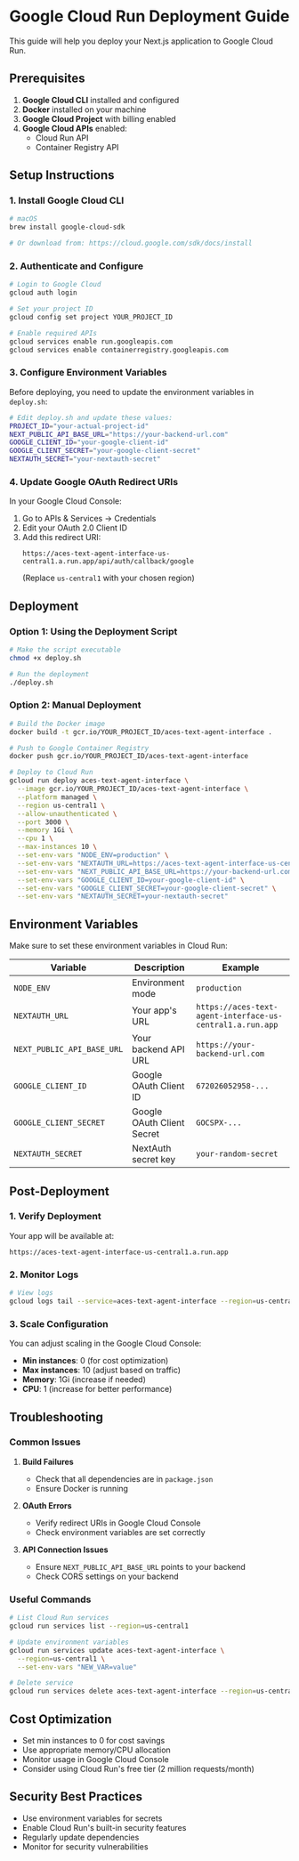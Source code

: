 # Google Cloud Run Deployment Guide

This guide will help you deploy your Next.js application to Google Cloud Run.

## Prerequisites

1. **Google Cloud CLI** installed and configured
2. **Docker** installed on your machine
3. **Google Cloud Project** with billing enabled
4. **Google Cloud APIs** enabled:
   - Cloud Run API
   - Container Registry API

## Setup Instructions

### 1. Install Google Cloud CLI

```bash
# macOS
brew install google-cloud-sdk

# Or download from: https://cloud.google.com/sdk/docs/install
```

### 2. Authenticate and Configure

```bash
# Login to Google Cloud
gcloud auth login

# Set your project ID
gcloud config set project YOUR_PROJECT_ID

# Enable required APIs
gcloud services enable run.googleapis.com
gcloud services enable containerregistry.googleapis.com
```

### 3. Configure Environment Variables

Before deploying, you need to update the environment variables in `deploy.sh`:

```bash
# Edit deploy.sh and update these values:
PROJECT_ID="your-actual-project-id"
NEXT_PUBLIC_API_BASE_URL="https://your-backend-url.com"
GOOGLE_CLIENT_ID="your-google-client-id"
GOOGLE_CLIENT_SECRET="your-google-client-secret"
NEXTAUTH_SECRET="your-nextauth-secret"
```

### 4. Update Google OAuth Redirect URIs

In your Google Cloud Console:
1. Go to APIs & Services → Credentials
2. Edit your OAuth 2.0 Client ID
3. Add this redirect URI:
   ```
   https://aces-text-agent-interface-us-central1.a.run.app/api/auth/callback/google
   ```
   (Replace `us-central1` with your chosen region)

## Deployment

### Option 1: Using the Deployment Script

```bash
# Make the script executable
chmod +x deploy.sh

# Run the deployment
./deploy.sh
```

### Option 2: Manual Deployment

```bash
# Build the Docker image
docker build -t gcr.io/YOUR_PROJECT_ID/aces-text-agent-interface .

# Push to Google Container Registry
docker push gcr.io/YOUR_PROJECT_ID/aces-text-agent-interface

# Deploy to Cloud Run
gcloud run deploy aces-text-agent-interface \
  --image gcr.io/YOUR_PROJECT_ID/aces-text-agent-interface \
  --platform managed \
  --region us-central1 \
  --allow-unauthenticated \
  --port 3000 \
  --memory 1Gi \
  --cpu 1 \
  --max-instances 10 \
  --set-env-vars "NODE_ENV=production" \
  --set-env-vars "NEXTAUTH_URL=https://aces-text-agent-interface-us-central1.a.run.app" \
  --set-env-vars "NEXT_PUBLIC_API_BASE_URL=https://your-backend-url.com" \
  --set-env-vars "GOOGLE_CLIENT_ID=your-google-client-id" \
  --set-env-vars "GOOGLE_CLIENT_SECRET=your-google-client-secret" \
  --set-env-vars "NEXTAUTH_SECRET=your-nextauth-secret"
```

## Environment Variables

Make sure to set these environment variables in Cloud Run:

| Variable | Description | Example |
|----------|-------------|---------|
| `NODE_ENV` | Environment mode | `production` |
| `NEXTAUTH_URL` | Your app's URL | `https://aces-text-agent-interface-us-central1.a.run.app` |
| `NEXT_PUBLIC_API_BASE_URL` | Your backend API URL | `https://your-backend-url.com` |
| `GOOGLE_CLIENT_ID` | Google OAuth Client ID | `672026052958-...` |
| `GOOGLE_CLIENT_SECRET` | Google OAuth Client Secret | `GOCSPX-...` |
| `NEXTAUTH_SECRET` | NextAuth secret key | `your-random-secret` |

## Post-Deployment

### 1. Verify Deployment

Your app will be available at:
```
https://aces-text-agent-interface-us-central1.a.run.app
```

### 2. Monitor Logs

```bash
# View logs
gcloud logs tail --service=aces-text-agent-interface --region=us-central1
```

### 3. Scale Configuration

You can adjust scaling in the Google Cloud Console:
- **Min instances**: 0 (for cost optimization)
- **Max instances**: 10 (adjust based on traffic)
- **Memory**: 1Gi (increase if needed)
- **CPU**: 1 (increase for better performance)

## Troubleshooting

### Common Issues

1. **Build Failures**
   - Check that all dependencies are in `package.json`
   - Ensure Docker is running

2. **OAuth Errors**
   - Verify redirect URIs in Google Cloud Console
   - Check environment variables are set correctly

3. **API Connection Issues**
   - Ensure `NEXT_PUBLIC_API_BASE_URL` points to your backend
   - Check CORS settings on your backend

### Useful Commands

```bash
# List Cloud Run services
gcloud run services list --region=us-central1

# Update environment variables
gcloud run services update aces-text-agent-interface \
  --region=us-central1 \
  --set-env-vars "NEW_VAR=value"

# Delete service
gcloud run services delete aces-text-agent-interface --region=us-central1
```

## Cost Optimization

- Set min instances to 0 for cost savings
- Use appropriate memory/CPU allocation
- Monitor usage in Google Cloud Console
- Consider using Cloud Run's free tier (2 million requests/month)

## Security Best Practices

- Use environment variables for secrets
- Enable Cloud Run's built-in security features
- Regularly update dependencies
- Monitor for security vulnerabilities 